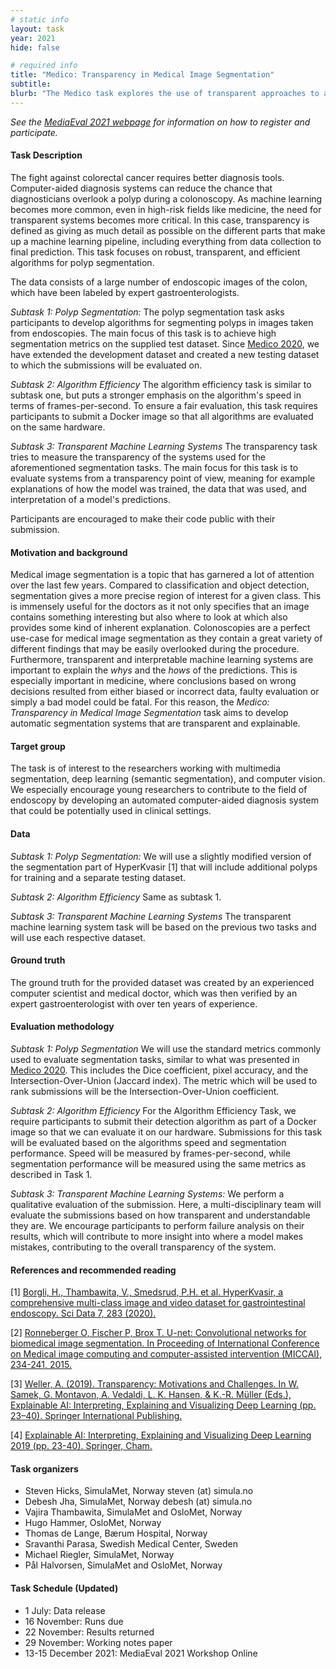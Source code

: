 ```yaml
---
# static info
layout: task
year: 2021
hide: false 

# required info
title: "Medico: Transparency in Medical Image Segmentation"
subtitle:
blurb: "The Medico task explores the use of transparent approaches to automatically segment images collected from the human colon."
---
```


<!-- # please respect the structure below-->
*See the [MediaEval 2021 webpage](https://multimediaeval.github.io/editions/2021/) for information on how to register and participate.*

#### Task Description
The fight against colorectal cancer requires better diagnosis tools. Computer-aided diagnosis systems can reduce the chance that diagnosticians overlook a polyp during a colonoscopy. As machine learning becomes more common, even in high-risk fields like medicine, the need for transparent systems becomes more critical. In this case, transparency is defined as giving as much detail as possible on the different parts that make up a machine learning pipeline, including everything from data collection to final prediction. This task focuses on robust, transparent, and efficient algorithms for polyp segmentation. 

The data consists of a large number of endoscopic images of the colon, which have been labeled by expert gastroenterologists.

*Subtask 1: Polyp Segmentation:* The polyp segmentation task asks participants to develop algorithms for segmenting polyps in images taken from endoscopies. The main focus of this task is to achieve high segmentation metrics on the supplied test dataset. Since [Medico 2020](https://multimediaeval.github.io/editions/2020/tasks/medico/), we have extended the development dataset and created a new testing dataset to which the submissions will be evaluated on.

*Subtask 2: Algorithm Efficiency* The algorithm efficiency task is similar to subtask one, but puts a stronger emphasis on the algorithm's speed in terms of frames-per-second. To ensure a fair evaluation, this task requires participants to submit a Docker image so that all algorithms are evaluated on the same hardware.

<!-- # People might get confused on the difference between transparency, explainability, and interpretibility when it comes to machine learning. Could this be made clearer?-->
*Subtask 3: Transparent Machine Learning Systems* The transparency task tries to measure the transparency of the systems used for the aforementioned segmentation tasks. The main focus for this task is to evaluate systems from a transparency point of view, meaning for example explanations of how the model was trained, the data that was used, and interpretation of a model's predictions.

Participants are encouraged to make their code public with their submission.

#### Motivation and background
Medical image segmentation is a topic that has garnered a lot of attention over the last few years. Compared to classification and object detection, segmentation gives a more precise region of interest for a given class. This is immensely useful for the doctors as it not only specifies that an image contains something interesting but also where to look at which also provides some kind of inherent explanation. Colonoscopies are a perfect use-case for medical image segmentation as they contain a great variety of different findings that may be easily overlooked during the procedure. Furthermore, transparent and interpretable machine learning systems are important to explain the *whys* and the *hows* of the predictions. This is especially important in medicine, where conclusions based on wrong decisions resulted from either biased or incorrect data, faulty evaluation or simply a bad model could be fatal. For this reason, the *Medico: Transparency in Medical Image Segmentation* task aims to develop automatic segmentation systems that are transparent and explainable.

#### Target group
The task is of interest to the researchers working with multimedia segmentation, deep learning (semantic segmentation), and computer vision. We especially encourage young researchers to contribute to the field of endoscopy by developing an automated computer-aided diagnosis system that could be potentially used in clinical settings.  

#### Data
*Subtask 1: Polyp Segmentation:* We will use a slightly modified version of the segmentation part of HyperKvasir [1] that will include additional polyps for training and a separate testing dataset. 

*Subtask 2: Algorithm Efficiency* Same as subtask 1.

*Subtask 3: Transparent Machine Learning Systems* The transparent machine learning system task will be based on the previous two tasks and will use each respective dataset.

#### Ground truth
The ground truth for the provided dataset was created by an experienced computer scientist and medical doctor, which was then verified by an expert gastroenterologist with over ten years of experience.

#### Evaluation methodology
*Subtask 1: Polyp Segmentation* We will use the standard metrics commonly used to evaluate segmentation tasks, similar to what was presented in [Medico 2020](https://multimediaeval.github.io/editions/2020/tasks/medico/). This includes the Dice coefficient, pixel accuracy, and the Intersection-Over-Union (Jaccard index). The metric which will be used to rank submissions will be the Intersection-Over-Union coefficient.

*Subtask 2: Algorithm Efficiency* For the Algorithm Efficiency Task, we require participants to submit their detection algorithm as part of a Docker image so that we can evaluate it on our hardware. Submissions for this task will be evaluated based on the algorithms speed and segmentation performance. Speed will be measured by frames-per-second, while segmentation performance will be measured using the same metrics as described in Task 1.
 
*Subtask 3: Transparent Machine Learning Systems:* We perform a qualitative evaluation of the submission. Here, a multi-disciplinary team will evaluate the submissions based on how transparent and understandable they are. We encourage participants to perform failure analysis on their results, which will contribute to more insight into where a model makes mistakes, contributing to the overall transparency of the system.

#### References and recommended reading
<!-- # Please use the ACM format for references https://www.acm.org/publications/authors/reference-formatting (but no DOI needed)-->
<!-- # Please add the links! The paper title should be a hyperlink leading to the paper online-->
<!-- # Adding more literature on explainability would be helpful-->
[1] [Borgli, H., Thambawita, V., Smedsrud, P.H. et al. HyperKvasir, a comprehensive multi-class image and video dataset for gastrointestinal endoscopy. Sci Data 7, 283 (2020).](https://www.nature.com/articles/s41597-020-00622-y)

[2] [Ronneberger O, Fischer P, Brox T. U-net: Convolutional networks for biomedical image segmentation. In Proceeding of International Conference on Medical image computing and computer-assisted intervention (MICCAI), 234-241, 2015.](https://link.springer.com/chapter/10.1007/978-3-319-24574-4_28)

[3] [Weller, A. (2019). Transparency: Motivations and Challenges. In W. Samek, G. Montavon, A. Vedaldi, L. K. Hansen, & K.-R. Müller (Eds.), Explainable AI: Interpreting, Explaining and Visualizing Deep Learning (pp. 23–40). Springer International Publishing.](https://doi.org/10.1007/978-3-030-28954-6_2)

[4] [Explainable AI: Interpreting, Explaining and Visualizing Deep Learning 2019 (pp. 23-40). Springer, Cham.](https://link.springer.com/book/10.1007/978-3-030-28954-6)

#### Task organizers
* Steven Hicks, SimulaMet, Norway steven (at) simula.no
* Debesh Jha, SimulaMet, Norway  debesh (at) simula.no
* Vajira Thambawita, SimulaMet and OsloMet, Norway 
* Hugo Hammer, OsloMet, Norway
* Thomas de Lange, Bærum Hospital, Norway
* Sravanthi Parasa, Swedish Medical Center, Sweden
* Michael Riegler, SimulaMet, Norway  
* Pål Halvorsen, SimulaMet and OsloMet, Norway 

#### Task Schedule (Updated)
* 1 July: Data release <!-- # Replace XX with your date. We suggest setting the date in June-July-->
* 16 November: Runs due <!-- # Replace XX with your date. We suggest setting enough time in order to have enough time to assess and return the results by the Results returned deadline-->
* 22 November: Results returned  <!-- Replace XX with your date. Latest possible should be 15 November-->
* 29 November: Working notes paper  <!-- Fixed. Please do not change. Exact date to be decided-->
* 13-15 December 2021: MediaEval 2021 Workshop Online <!-- Fixed. Please do not change. Exact date to be decided-->
